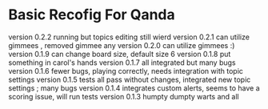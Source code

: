 #  Basic Recofig For Qanda
version 0.2.2 running but topics editing still wierd
version 0.2.1 can utilize gimmees , removed gimmee any
version 0.2.0 can utilize gimmees :)
version 0.1.9 can change board size, default size 6
version 0.1.8 put something in carol's hands
version 0.1.7 all integrated but many bugs
version 0.1.6 fewer bugs, playing correctly, needs integration with topic settings
version 0.1.5 tests all pass without changes, integrated new topic settings ; many bugs
version 0.1.4 integrates custom alerts, seems to have a scoring issue, will run tests
version 0.1.3 humpty dumpty
warts and all

